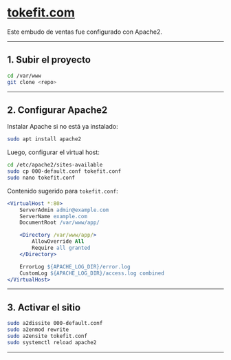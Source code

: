 # [tokefit.com](http://tokefit.com)

Este embudo de ventas fue configurado con Apache2.

---

## 1. Subir el proyecto

```bash
cd /var/www
git clone <repo>
```

---

## 2. Configurar Apache2

Instalar Apache si no está ya instalado:

```bash
sudo apt install apache2
```

Luego, configurar el virtual host:

```bash
cd /etc/apache2/sites-available
sudo cp 000-default.conf tokefit.conf
sudo nano tokefit.conf
```

Contenido sugerido para `tokefit.conf`:

```apache
<VirtualHost *:80>
    ServerAdmin admin@example.com
    ServerName example.com
    DocumentRoot /var/www/app/

    <Directory /var/www/app/>
        AllowOverride All
        Require all granted
    </Directory>

    ErrorLog ${APACHE_LOG_DIR}/error.log
    CustomLog ${APACHE_LOG_DIR}/access.log combined
</VirtualHost>
```

---

## 3. Activar el sitio

```bash
sudo a2dissite 000-default.conf
sudo a2enmod rewrite
sudo a2ensite tokefit.conf
sudo systemctl reload apache2
```

---
